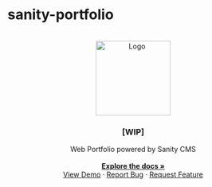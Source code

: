 # sanity-portfolio

<!--
sanity studio:
npm install --global sanity@latest
sanity login
npm create sanity@latest

npm install @mui/icons-material @emotion/styled @emotion/react
-->

<!-- PROJECT LOGO -->
<br />
<div align="center" id='readme-top'>
  <img src="https://www.svgrepo.com/show/39138/portfolio.svg" alt="Logo" width="150" height="150">

  <h3 align="center">[WIP]</h3>

  <p align="center">
    Web Portfolio powered by Sanity CMS 
    <br />
    <br />
    <a href="https://github.com/WackyChomp/sanity-portfolio"><strong>Explore the docs »</strong></a>
    <br />
    <a href="https://github.com/WackyChomp/sanity-portfolio">View Demo</a>
    ·
    <a href="https://github.com/WackyChomp/sanity-portfolio/issues">Report Bug</a>
    ·
    <a href="https://github.com/WackyChomp/sanity-portfolio/issues">Request Feature</a>
  </p>
</div>